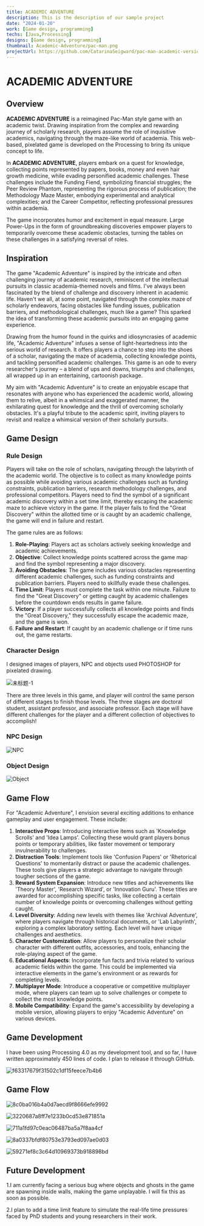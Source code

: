 ```yaml
---
title: ACADEMIC ADVENTURE
description: This is the description of our sample project
date: "2024-01-20"
work: [Game design, programming]
techs: [Java,Processing]
designs: [Game design, programming]
thumbnail: Academic-Adventure/pac-man.png
projectUrl: https://github.com/CatarinaSeigward/pac-man-academic-version-
---
```


# ACADEMIC ADVENTURE

## Overview

**ACADEMIC ADVENTURE** is a reimagined Pac-Man style game with an academic twist. Drawing inspiration from the complex and rewarding journey of scholarly research, players assume the role of inquisitive academics, navigating through the maze-like world of academia. This web-based, pixelated game is developed on the Processing to bring its unique concept to life.

In **ACADEMIC ADVENTURE**, players embark on a quest for knowledge, collecting points represented by papers, books, money and even hair growth medicine, while evading personified academic challenges. These challenges include the Funding Fiend, symbolizing financial struggles; the Peer Review Phantom, representing the rigorous process of publication; the Methodology Maze Master, embodying experimental and analytical complexities; and the Career Competitor, reflecting professional pressures within academia.

The game incorporates humor and excitement in equal measure. Large Power-Ups in the form of groundbreaking discoveries empower players to temporarily overcome these academic obstacles, turning the tables on these challenges in a satisfying reversal of roles.

## Inspiration

 The game "Academic Adventure" is inspired by the intricate and often challenging journey of academic research, reminiscent of the intellectual pursuits in classic academia-themed novels and films. I've always been fascinated by the blend of challenge and discovery inherent in academic life. Haven't we all, at some point, navigated through the complex maze of scholarly endeavors, facing obstacles like funding issues, publication barriers, and methodological challenges, much like a game? This sparked the idea of transforming these academic pursuits into an engaging game experience.

Drawing from the humor found in the quirks and idiosyncrasies of academic life, "Academic Adventure" infuses a sense of light-heartedness into the serious world of research. It offers players a chance to step into the shoes of a scholar, navigating the maze of academia, collecting knowledge points, and tackling personified academic challenges. This game is an ode to every researcher's journey – a blend of ups and downs, triumphs and challenges, all wrapped up in an entertaining, cartoonish package.

My aim with "Academic Adventure" is to create an enjoyable escape that resonates with anyone who has experienced the academic world, allowing them to relive, albeit in a whimsical and exaggerated manner, the exhilarating quest for knowledge and the thrill of overcoming scholarly obstacles. It's a playful tribute to the academic spirit, inviting players to revisit and realize a whimsical version of their scholarly pursuits.

## Game Design

### Rule Design

Players will take on the role of scholars, navigating through the labyrinth of the academic world. The objective is to collect as many knowledge points as possible while avoiding various academic challenges such as funding constraints, publication barriers, research methodology challenges, and professional competitors. Players need to find the symbol of a significant academic discovery within a set time limit, thereby escaping the academic maze to achieve victory in the game. If the player fails to find the "Great Discovery" within the allotted time or is caught by an academic challenge, the game will end in failure and restart.

The game rules are as follows:

1. **Role-Playing**: Players act as scholars actively seeking knowledge and academic achievements.
2. **Objective**: Collect knowledge points scattered across the game map and find the symbol representing a major discovery.
3. **Avoiding Obstacles**: The game includes various obstacles representing different academic challenges, such as funding constraints and publication barriers. Players need to skillfully evade these challenges.
4. **Time Limit**: Players must complete the task within one minute. Failure to find the "Great Discovery" or getting caught by academic challenges before the countdown ends results in game failure.
5. **Victory**: If a player successfully collects all knowledge points and finds the "Great Discovery," they successfully escape the academic maze, and the game is won.
6. **Failure and Restart**: If caught by an academic challenge or if time runs out, the game restarts.

### Character Design

I designed images of players, NPC and objects used PHOTOSHOP for pixelated drawing.

![未标题-1](https://typora-1323668464.cos.ap-hongkong.myqcloud.com/typora/%E6%9C%AA%E6%A0%87%E9%A2%98-1.png?imageSlim)

There are three levels in this game, and player will control the same person of different stages to finish those levels. The three stages are doctoral student, assistant professor, and associate professor. Each stage will have different challenges for the player and a different collection of objectives to accomplish!

### NPC Design

![NPC](https://typora-1323668464.cos.ap-hongkong.myqcloud.com/typora/NPC.png?imageSlim)

### Object Design

![Object](https://typora-1323668464.cos.ap-hongkong.myqcloud.com/typora/Object.png?imageSlim)

## Game Flow

For "Academic Adventure", I envision several exciting additions to enhance gameplay and user engagement. These include:

1. **Interactive Props**: Introducing interactive items such as 'Knowledge Scrolls' and 'Idea Lamps'. Collecting these would grant players bonus points or temporary abilities, like faster movement or temporary invulnerability to challenges.
2. **Distraction Tools**: Implement tools like 'Confusion Papers' or 'Rhetorical Questions' to momentarily distract or pause the academic challenges. These tools give players a strategic advantage to navigate through tougher sections of the game.
3. **Reward System Expansion**: Introduce new titles and achievements like 'Theory Master', 'Research Wizard', or 'Innovation Guru'. These titles are awarded for accomplishing specific tasks, like collecting a certain number of knowledge points or overcoming challenges without getting caught.
4. **Level Diversity**: Adding new levels with themes like 'Archival Adventure', where players navigate through historical documents, or 'Lab Labyrinth', exploring a complex laboratory setting. Each level will have unique challenges and aesthetics.
5. **Character Customization**: Allow players to personalize their scholar character with different outfits, accessories, and tools, enhancing the role-playing aspect of the game.
6. **Educational Aspects**: Incorporate fun facts and trivia related to various academic fields within the game. This could be implemented via interactive elements in the game's environment or as rewards for completing levels.
7. **Multiplayer Mode**: Introduce a cooperative or competitive multiplayer mode, where players can team up to solve challenges or compete to collect the most knowledge points.
8. **Mobile Compatibility**: Expand the game's accessibility by developing a mobile version, allowing players to enjoy "Academic Adventure" on various devices.

## Game Development

I have been using Processing 4.0 as my development tool, and so far, I have written approximately 450 lines of code. I plan to release it through GitHub.

![f63317679f31502c1df15feece7b4b6](https://typora-1323668464.cos.ap-hongkong.myqcloud.com/typora/f63317679f31502c1df15feece7b4b6.png?imageSlim)

## Game Flow

![8c0ba016b4a0d7aecd9f8666efe9992](https://typora-1323668464.cos.ap-hongkong.myqcloud.com/typora/8c0ba016b4a0d7aecd9f8666efe9992.png?imageSlim)

![3220687a8ff7e1233b0cd53e871851a](https://typora-1323668464.cos.ap-hongkong.myqcloud.com/typora/3220687a8ff7e1233b0cd53e871851a.png?imageSlim)

![711a1fd97c0eac06487ba5a7f8aa4cf](https://typora-1323668464.cos.ap-hongkong.myqcloud.com/typora/711a1fd97c0eac06487ba5a7f8aa4cf.png?imageSlim)

![8a0337bfdf80753e3793ed097ae0d03](https://typora-1323668464.cos.ap-hongkong.myqcloud.com/typora/8a0337bfdf80753e3793ed097ae0d03.png?imageSlim)

![59271ef8c3c64d10969373b918898bd](https://typora-1323668464.cos.ap-hongkong.myqcloud.com/typora/59271ef8c3c64d10969373b918898bd.png?imageSlim)

## Future Development

1.I am currently facing a serious bug where objects and ghosts in the game are spawning inside walls, making the game unplayable. I will fix this as soon as possible.

2.I plan to add a time limit feature to simulate the real-life time pressures faced by PhD students and young researchers in their work.
